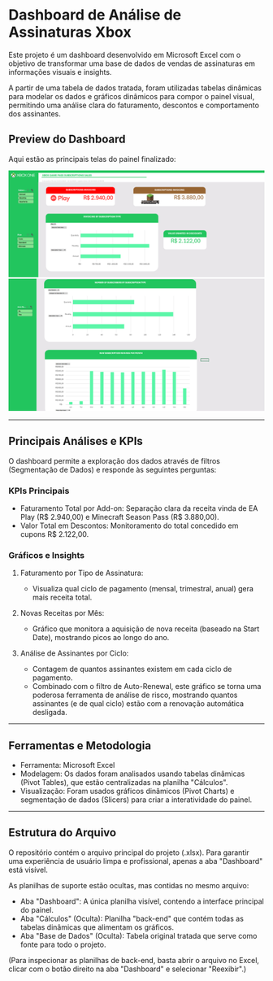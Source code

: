 # Dashboard de Análise de Assinaturas Xbox 

Este projeto é um dashboard desenvolvido em Microsoft Excel com o objetivo de transformar uma base de dados de vendas de assinaturas em informações visuais e insights.

A partir de uma tabela de dados tratada, foram utilizadas tabelas dinâmicas para modelar os dados e gráficos dinâmicos para compor o painel visual, permitindo uma análise clara do faturamento, descontos e comportamento dos assinantes.

## Preview do Dashboard

Aqui estão as principais telas do painel finalizado:


![Preview do Dashboard 1](dashboard_pt1.png)
![Preview do Dashboard 2](dashboard_pt2.png)


---

## Principais Análises e KPIs

O dashboard permite a exploração dos dados através de filtros (Segmentação de Dados) e responde às seguintes perguntas:

### KPIs Principais
* Faturamento Total por Add-on: Separação clara da receita vinda de EA Play (R$ 2.940,00) e Minecraft Season Pass (R$ 3.880,00).
* Valor Total em Descontos: Monitoramento do total concedido em cupons R$ 2.122,00.

### Gráficos e Insights
1.  Faturamento por Tipo de Assinatura:
    * Visualiza qual ciclo de pagamento (mensal, trimestral, anual) gera mais receita total.

2.  Novas Receitas por Mês:
    * Gráfico que monitora a aquisição de nova receita (baseado na Start Date), mostrando picos ao longo do ano.

3.  Análise de Assinantes por Ciclo:
    * Contagem de quantos assinantes existem em cada ciclo de pagamento.
    * Combinado com o filtro de Auto-Renewal, este gráfico se torna uma poderosa ferramenta de análise de risco, mostrando quantos assinantes (e de qual ciclo) estão com a renovação automática desligada.

---

## Ferramentas e Metodologia

* Ferramenta: Microsoft Excel
* Modelagem: Os dados foram analisados usando tabelas dinâmicas (Pivot Tables), que estão centralizadas na planilha "Cálculos".
* Visualização: Foram usados gráficos dinâmicos (Pivot Charts) e segmentação de dados (Slicers) para criar a interatividade do painel.

---

## Estrutura do Arquivo

O repositório contém o arquivo principal do projeto (.xlsx). Para garantir uma experiência de usuário limpa e profissional, apenas a aba "Dashboard" está visível.

As planilhas de suporte estão ocultas, mas contidas no mesmo arquivo:

* Aba "Dashboard": A única planilha visível, contendo a interface principal do painel.
* Aba "Cálculos" (Oculta): Planilha "back-end" que contém todas as tabelas dinâmicas que alimentam os gráficos.
* Aba "Base de Dados" (Oculta): Tabela original tratada que serve como fonte para todo o projeto.

(Para inspecionar as planilhas de back-end, basta abrir o arquivo no Excel, clicar com o botão direito na aba "Dashboard" e selecionar "Reexibir".)
